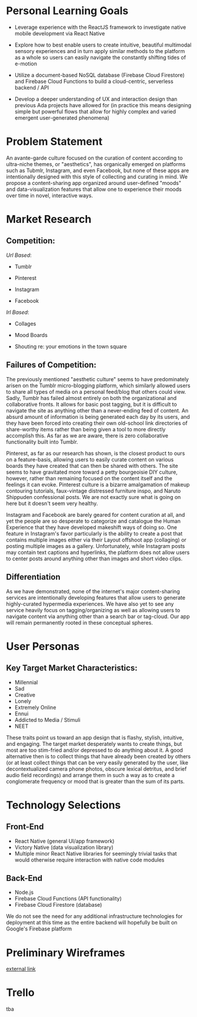 # Personal Learning Goals

  * Leverage experience with the ReactJS framework to investigate native mobile development via React Native

  * Explore how to best enable users to create intuitive, beautiful multimodal sensory experiences and in turn apply similar methods to the platform as a whole so users can easily navigate the constantly shifting tides of e-motion

  * Utilize a document-based NoSQL database (Firebase Cloud Firestore) and Firebase Cloud Functions to build a cloud-centric, serverless backend / API

  * Develop a deeper understanding of UX and interaction design than previous Ada projects have allowed for (in practice this means designing simple but powerful flows that allow for highly complex and varied emergent user-generated phenomena)



# Problem Statement

  An avante-garde culture focused on the curation of content according to ultra-niche themes, or "aesthetics", has organically emerged on platforms such as Tubmlr, Instagram, and even Facebook, but none of these apps are intentionally designed with this style of collecting and curating in mind. We propose a content-sharing app organized around user-defined "moods" and data-visualization features that allow one to experience their moods over time in novel, interactive ways.



# Market Research

  ## Competition:

  *Url Based*:
    
  * Tumblr
   
  * Pinterest
  
  * Instagram
  
  * Facebook

  *Irl Based*:
    
  * Collages
    
  * Mood Boards
    
  * Shouting re: your emotions in the town square

  ## Failures of Competition:

  The previously mentioned "aesthetic culture" seems to have predominately arisen on the Tumblr micro-blogging platform, which similarly allowed users to share all types of media on a personal feed/blog that others could view. Sadly, Tumblr has failed almost entirely on both the organizational and collaborative fronts. It allows for basic post tagging, but it is difficult to navigate the site as anything other than a never-ending feed of content. An absurd amount of information is being generated each day by its users, and they have been forced into creating their own old-school link directories of share-worthy items rather than being given a tool to more directly accomplish this. As far as we are aware, there is zero collaborative functionality built into Tumblr.

  Pinterest, as far as our research has shown, is the closest product to ours on a feature-basis, allowing users to easily curate content on various boards they have created that can then be shared with others. The site seems to have gravitated more toward a petty bourgeoisie DIY culture, however, rather than remaining focused on the content itself and the feelings it can evoke. Pinterest culture is a bizarre amalgamation of makeup contouring tutorials, faux-vintage distressed furniture inspo, and Naruto Shippuden confessional posts. We are not exactly sure what is going on here but it doesn't seem very healthy.

  Instagram and Facebook are barely geared for content curation at all, and yet the people are so desperate to categorize and catalogue the Human Experience that they have developed makeshift ways of doing so. One feature in Instagram's favor particularly is the ability to create a post that contains multiple images either via their Layout offshoot app (collaging) or posting multiple images as a gallery. Unfortunately, while Instagram posts may contain text captions and hyperlinks, the platform does not allow users to center posts around anything other than images and short video clips.

  ## Differentiation

  As we have demonstrated, none of the internet's major content-sharing services are intentionally developing features that allow users to generate highly-curated hypermedia experiences. We have also yet to see any service heavily focus on tagging/organizing as well as allowing users to navigate content via anything other than a search bar or tag-cloud. Our app will remain permanently rooted in these conceptual spheres.



# User Personas

  ## Key Target Market Characteristics:

  * Millennial
  * Sad
  * Creative
  * Lonely
  * Extremely Online
  * Ennui
  * Addicted to Media / Stimuli
  * NEET

  These traits point us toward an app design that is flashy, stylish, intuitive, and engaging. The target market desperately wants to create things, but most are too stim-fried and/or depressed to do anything about it. A good alternative then is to collect things that have already been created by others (or at least collect things that can be very easily generated by the user, like decontextualized camera phone photos, obscure lexical detritus, and brief audio field recordings) and arrange them in such a way as to create a conglomerate frequency or mood that is greater than the sum of its parts.



# Technology Selections

  ## Front-End
  * React Native (general UI/app framework)
  * Victory Native (data visualization library)
  * Multiple minor React Native libraries for seemingly trivial tasks that would otherwise require interaction with native code modules

  ## Back-End
  * Node.js
  * Firebase Cloud Functions (API functionality)
  * Firebase Cloud Firestore (database)

  We do not see the need for any additional infrastructure technologies for deployment at this time as the entire backend will hopefully be built on Google's Firebase platform

# Preliminary Wireframes

 [external link](https://imgur.com/a/0av02O8)
 
# Trello

  tba
